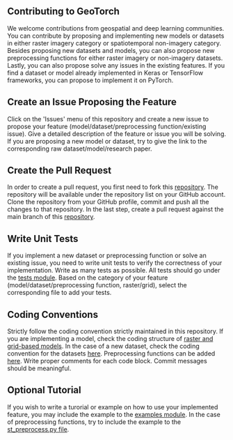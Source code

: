 ## Contributing to GeoTorch
We welcome contributions from geospatial and deep learning communities. You can contribute by proposing and implementing new models or datasets in either raster imagery category or spatiotemporal non-imagery category. Besides proposing new datasets and models, you can also propose new preprocessing functions for either raster imagery or non-imagery datasets. Lastly, you can also propose solve any issues in the existing features. If you find a dataset or model already implemented in Keras or TensorFlow frameworks, you can propose to implement it on PyTorch.

## Create an Issue Proposing the Feature
Click on the 'Issues' menu of this repository and create a new issue to propose your feature (model/dataset/preprocessing function/existing issue). Give a detailed description of the feature or issue you will be solving. If you are proposing a new model or dataset, try to give the link to the corresponding raw dataset/model/research paper.

## Create the Pull Request
In order to create a pull request, you first need to fork this [repository](https://github.com/DataSystemsLab/GeoTorch). The repository will be available under the repository list on your GitHub account. Clone the repository from your GitHub profile, commit and push all the changes to that repository. In the last step, create a pull request against the main branch of this [repository](https://github.com/DataSystemsLab/GeoTorch/).

## Write Unit Tests
If you implement a new dataset or preprocessing function or solve an existing issue, you need to write unit tests to verify the correctness of your implementation. Write as many tests as possible. All tests should go under the [tests module](https://github.com/DataSystemsLab/GeoTorch/tree/main/tests). Based on the category of your feature (model/dataset/preprocessing function, raster/grid), select the corresponding file to add your tests.

## Coding Conventions
Strictly follow the coding convention strictly maintained in this repository. If you are implementing a model, check the coding structure of [raster and grid-based models](https://github.com/DataSystemsLab/GeoTorch/tree/main/geotorch/models). In the case of a new dataset, check the coding convention for the datasets [here](https://github.com/DataSystemsLab/GeoTorch/tree/main/geotorch/datasets). Preprocessing functions can be added [here](https://github.com/DataSystemsLab/GeoTorch/tree/main/geotorch/preprocessing). Write proper comments for each code block. Commit messages should be meaningful.

## Optional Tutorial
If you wish to write a turorial or example on how to use your implemented feature, you may include the example to the [examples module](https://github.com/DataSystemsLab/GeoTorch/tree/main/examples). In the case of preprocessing functions, try to include the example to the [st_preprocess.py file](https://github.com/DataSystemsLab/GeoTorch/blob/main/examples/st_preprocess.py).
